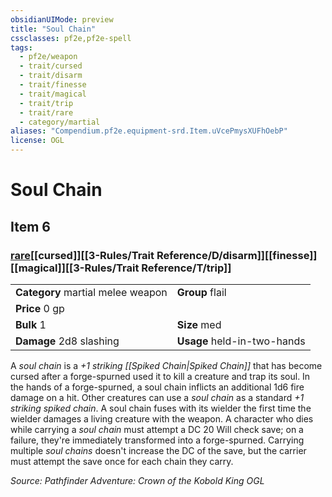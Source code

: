 ```yaml
---
obsidianUIMode: preview
title: "Soul Chain"
cssclasses: pf2e,pf2e-spell
tags:
  - pf2e/weapon
  - trait/cursed
  - trait/disarm
  - trait/finesse
  - trait/magical
  - trait/trip
  - trait/rare
  - category/martial
aliases: "Compendium.pf2e.equipment-srd.Item.uVcePmysXUFhOebP"
license: OGL
---
```

# Soul Chain
## Item 6
### [rare](rare.md "Rare Rarity Trait")[[cursed]][[3-Rules/Trait Reference/D/disarm]][[finesse]][[magical]][[3-Rules/Trait Reference/T/trip]]

|  |  |
| -- | -- |
| **Category** martial melee weapon | **Group** flail |
| **Price** 0 gp |  |
| **Bulk** 1 | **Size** med |
| **Damage** 2d8 slashing  | **Usage** held-in-two-hands |



A _soul chain_ is a _+1 striking [[Spiked Chain|Spiked Chain]]_ that has become cursed after a forge-spurned used it to kill a creature and trap its soul. In the hands of a forge-spurned, a soul chain inflicts an additional 1d6 fire damage on a hit. Other creatures can use a _soul chain_ as a standard _+1 striking spiked chain_. A soul chain fuses with its wielder the first time the wielder damages a living creature with the weapon. A character who dies while carrying a _soul chain_ must attempt a DC 20 Will check save; on a failure, they're immediately transformed into a forge-spurned. Carrying multiple _soul chains_ doesn't increase the DC of the save, but the carrier must attempt the save once for each chain they carry.

*Source: Pathfinder Adventure: Crown of the Kobold King*
*OGL*